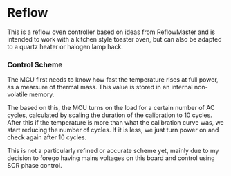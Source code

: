 # Reflow
This is a reflow oven controller based on ideas from ReflowMaster and is intended to work with a kitchen style toaster oven, but can also be adapted to a quartz heater or halogen lamp hack.

### Control Scheme
The MCU first needs to know how fast the temperature rises at full power, as a mearsure of thermal mass. This value is stored in an internal non-volatile memory.

The based on this, the MCU turns on the load for a certain number of AC cycles, calculated by scaling the duration of the calibration to 10 cycles. After this if the temperature is more than what the calibration curve was, we start reducing the number of cycles. If it is less, we just turn power on and check again after 10 cycles.

This is not a particularly refined or accurate scheme yet, mainly due to my decision to forego having mains voltages on this board and control using SCR phase control.